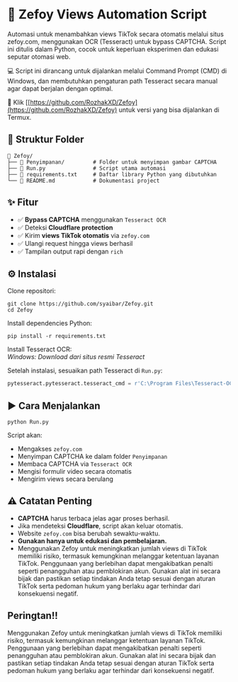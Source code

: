 # 🎯 Zefoy Views Automation Script
Automasi untuk menambahkan views TikTok secara otomatis melalui situs zefoy.com, menggunakan OCR (Tesseract) untuk bypass CAPTCHA. Script ini ditulis dalam Python, cocok untuk keperluan eksperimen dan edukasi seputar otomasi web.

💻 Script ini dirancang untuk dijalankan melalui Command Prompt (CMD) di Windows, dan membutuhkan pengaturan path Tesseract secara manual agar dapat berjalan dengan optimal.

📱 Klik [[https://github.com/RozhakXD/Zefoy](https://github.com/RozhakXD/Zefoy) untuk versi yang bisa dijalankan di Termux.

## 📁 Struktur Folder
```
📂 Zefoy/
├── 📁 Penyimpanan/         # Folder untuk menyimpan gambar CAPTCHA
├── 📄 Run.py               # Script utama automasi
├── 📄 requirements.txt     # Daftar library Python yang dibutuhkan
└── 📄 README.md            # Dokumentasi project
```


## ✨ Fitur
- ✅ **Bypass CAPTCHA** menggunakan `Tesseract OCR`
- ✅ Deteksi **Cloudflare protection**
- ✅ Kirim **views TikTok otomatis** via `zefoy.com`
- ✅ Ulangi request hingga views berhasil
- ✅ Tampilan output rapi dengan `rich`


## ⚙️ Instalasi
Clone repositori:
```
git clone https://github.com/syaibar/Zefoy.git
cd Zefoy
```

Install dependencies Python:
```
pip install -r requirements.txt
```

Install Tesseract OCR:  
*Windows: Download dari situs resmi Tesseract*

Setelah instalasi, sesuaikan path Tesseract di `Run.py`:
```python
pytesseract.pytesseract.tesseract_cmd = r'C:\Program Files\Tesseract-OCR\tesseract.exe'
```


## ▶️ Cara Menjalankan
```
python Run.py
```

Script akan:
- Mengakses `zefoy.com`
- Menyimpan CAPTCHA ke dalam folder `Penyimpanan`
- Membaca CAPTCHA via `Tesseract OCR`
- Mengisi formulir video secara otomatis
- Mengirim views secara berulang


## ⚠️ Catatan Penting
- **CAPTCHA** harus terbaca jelas agar proses berhasil.
- Jika mendeteksi **Cloudflare**, script akan keluar otomatis.
- Website `zefoy.com` bisa berubah sewaktu-waktu.
- **Gunakan hanya untuk edukasi dan pembelajaran.**
- Menggunakan Zefoy untuk meningkatkan jumlah views di TikTok memiliki risiko, termasuk kemungkinan melanggar ketentuan layanan TikTok. Penggunaan yang berlebihan dapat mengakibatkan penalti seperti penangguhan atau pemblokiran akun. Gunakan alat ini secara bijak dan pastikan setiap tindakan Anda tetap sesuai dengan aturan TikTok serta pedoman hukum yang berlaku agar terhindar dari konsekuensi negatif.

## Peringtan!!
Menggunakan Zefoy untuk meningkatkan jumlah views di TikTok memiliki risiko, termasuk kemungkinan melanggar ketentuan layanan TikTok. Penggunaan yang berlebihan dapat mengakibatkan penalti seperti penangguhan atau pemblokiran akun. Gunakan alat ini secara bijak dan pastikan setiap tindakan Anda tetap sesuai dengan aturan TikTok serta pedoman hukum yang berlaku agar terhindar dari konsekuensi negatif.
